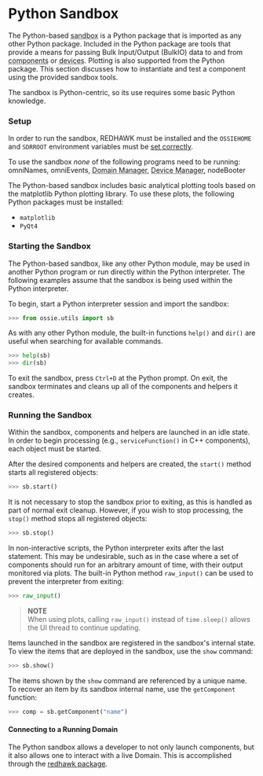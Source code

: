 # Python Sandbox

The Python-based <abbr title="See Glossary.">sandbox</abbr> is a Python package that is imported as any other Python package. Included in the Python package are tools that provide a means for passing Bulk Input/Output (BulkIO) data to and from <abbr title="See Glossary.">components</abbr> or <abbr title="See Glossary.">devices</abbr>. Plotting is also supported from the Python package. This section discusses how to instantiate and test a component using the provided sandbox tools.

The sandbox is Python-centric, so its use requires some basic Python knowledge.

### Setup

In order to run the sandbox, REDHAWK must be installed and the `OSSIEHOME` and `SDRROOT` environment variables must be [set correctly](../../Install/install-from-source.html#installation-steps).

To use the sandbox *none* of the following programs need to be running: omniNames, omniEvents, <abbr title="See Glossary.">Domain Manager</abbr>, <abbr title="See Glossary.">Device Manager</abbr>, nodeBooter

The Python-based sandbox includes basic analytical plotting tools based on the matplotlib Python plotting library. To use these plots, the following Python packages must be installed:

- `matplotlib`
- `PyQt4`

### Starting the Sandbox

The Python-based sandbox, like any other Python module, may be used in another Python program or run directly within the Python interpreter. The following examples assume that the sandbox is being used within the Python interpreter.

To begin, start a Python interpreter session and import the sandbox:

```python
>>> from ossie.utils import sb
```

As with any other Python module, the built-in functions `help()` and `dir()` are useful when searching for available commands.

```python
>>> help(sb)
>>> dir(sb)
```

To exit the sandbox, press `Ctrl+D` at the Python prompt. On exit, the sandbox terminates and cleans up all of the components and helpers it creates.

### Running the Sandbox

Within the sandbox, components and helpers are launched in an idle state. In order to begin processing (e.g., `serviceFunction()` in C++ components), each object must be started.

After the desired components and helpers are created, the `start()` method starts all registered objects:

```python
>>> sb.start()
```

It is not necessary to stop the sandbox prior to exiting, as this is handled as part of normal exit cleanup. However, if you wish to stop processing, the `stop()` method stops all registered objects:

```python
>>> sb.stop()
```

In non-interactive scripts, the Python interpreter exits after the last statement. This may be undesirable, such as in the case where a set of components should run for an arbitrary amount of time, with their output monitored via plots. The built-in Python method `raw_input()` can be used to prevent the interpreter from exiting:

```python
>>> raw_input()
```


> **NOTE**  
> When using plots, calling `raw_input()` instead of `time.sleep()` allows the UI thread to continue updating.  

Items launched in the sandbox are registered in the sandbox's internal state. To view the items that are deployed in the sandbox, use the `show` command:

```python
>>> sb.show()
```

The items shown by the `show` command are referenced by a unique name. To recover an item by its sandbox internal name, use the `getComponent` function:

```python
>>> comp = sb.getComponent("name")
```

#### Connecting to a Running Domain

The Python sandbox allows a developer to not only launch components, but it also allows one to interact with a live Domain. This is accomplished through the [redhawk package](../../Runtime-Environment/inspection.html#redhawk-module).
